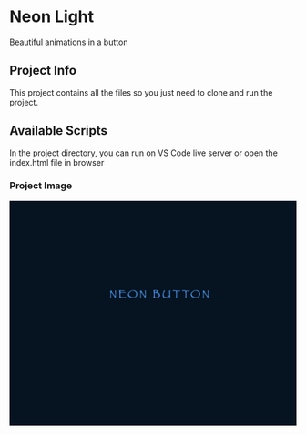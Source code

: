 # Neon Light

Beautiful animations in a button

## Project Info

This project contains all the files so you just need to clone and run the project.

## Available Scripts

In the project directory, you can run on VS Code live server or open the index.html file in browser

### Project Image

![](img.png)
